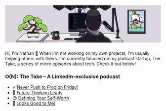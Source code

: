 <h1>
  <picture>
    <source media="(prefers-color-scheme: dark)" srcset="dark-banner.png">
    <source media="(prefers-color-scheme: light)" srcset="light-banner.png">
    <img alt="Burning the midday, or midnight, oil." src="light-banner.png">
  </picture>
</h1>

Hi, I'm Nathan 👋 When I'm not working on my own projects, I'm usually helping others with theirs. I'm currently focused on my podcast startup, The Take, a series of micro episodes about tech. Check it out below!

### O(N): The Take – A LinkedIn-exclusive podcast

- :fire: [Never Push to Prod on Friday!](https://www.linkedin.com/feed/update/urn:li:activity:7080639315600412672)
- :crystal_ball: [Future-Thinking Leads](https://www.linkedin.com/feed/update/urn:li:activity:7083833539397341185)
- :relieved: [Defining Your Self-Worth](https://www.linkedin.com/feed/update/urn:li:activity:7088939334569000962)
- :see_no_evil: [Looks Good to Me!](https://www.linkedin.com/feed/update/urn:li:activity:7091467927975051264)
